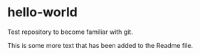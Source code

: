 # hello-world
Test repository to become familiar with git. 

This is some more text that has been added to the Readme file.
